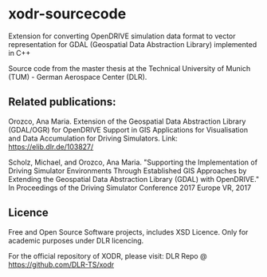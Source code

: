 # xodr-sourcecode
Extension for converting OpenDRIVE simulation data format to vector representation for GDAL (Geospatial Data Abstraction Library) implemented in C++

Source code from the master thesis at the Technical University of Munich (TUM) - German Aerospace Center (DLR).  

## Related publications: 

Orozco, Ana Maria. Extension of the Geospatial Data Abstraction Library (GDAL/OGR) for OpenDRIVE Support in GIS Applications for Visualisation and Data Accumulation for Driving Simulators.  Link: https://elib.dlr.de/103827/ 

Scholz, Michael, and Orozco, Ana Maria. "Supporting the Implementation of Driving Simulator Environments Through Established GIS Approaches by Extending the Geospatial Data Abstraction Library (GDAL) with OpenDRIVE." In Proceedings of the Driving Simulator Conference 2017 Europe VR, 2017

## Licence
Free and Open Source Software projects, includes XSD Licence. Only for academic purposes under DLR licencing. 

For the official repository of XODR, please visit: DLR Repo @ https://github.com/DLR-TS/xodr 
